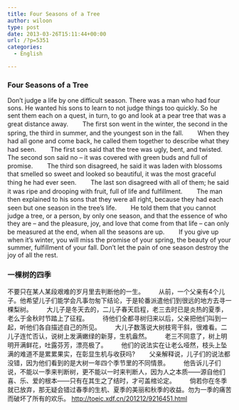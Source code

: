 ```yaml
---
title: Four Seasons of a Tree
author: wiloon
type: post
date: 2013-03-26T15:11:44+00:00
url: /?p=5351
categories:
  - English

---
```

### Four Seasons of a Tree

Don&#8217;t judge a life by one difficult season. There was a man who had four sons. He wanted his sons to learn to not judge things too quickly. So he sent them each on a quest, in turn, to go and look at a pear tree that was a great distance away. 　　The first son went in the winter, the second in the spring, the third in summer, and the youngest son in the fall. 　　When they had all gone and come back, he called them together to describe what they had seen. 　　The first son said that the tree was ugly, bent, and twisted. The second son said no &#8211; it was covered with green buds and full of promise. 　　The third son disagreed, he said it was laden with blossoms that smelled so sweet and looked so beautiful, it was the most graceful thing he had ever seen. 　　The last son disagreed with all of them; he said it was ripe and drooping with fruit, full of life and fulfillment. 　　The man then explained to his sons that they were all right, because they had each seen but one season in the tree&#8217;s life. 　　He told them that you cannot judge a tree, or a person, by only one season, and that the essence of who they are &#8211; and the pleasure, joy, and love that come from that life &#8211; can only be measured at the end, when all the seasons are up. 　　If you give up when it&#8217;s winter, you will miss the promise of your spring, the beauty of your summer, fulfillment of your fall. Don&#8217;t let the pain of one season destroy the joy of all the rest.

### 一棵树的四季 　　

不要只在某人某段艰难的岁月里去判断他的一生。 　　从前，一个父亲有4个儿子。他希望儿子们能学会凡事勿匆下结论，于是轮番派遣他们到很远的地方去寻一棵梨树。 　　大儿子是冬天去的，二儿子春天启程，老三去时已是炎热的夏季，老么于金秋时节踏上了征程。 　　待他们全都寻树归来以后，父亲把他们叫到一起，听他们各自描述自己的所见。 　　大儿子数落说大树枝弯干斜，很难看。二儿子连忙否认，说树上发满嫩绿的新芽，生机盎然。 　　老三不同意了，树上明明开满鲜花，吐露芬芳，漂亮极了。 　　他们的说法实在让老么哑然，枝头上坠满的难道不是累累果实，在彰显生机与收获吗? 　　父亲解释说，儿子们的说法都没错，因为他们看到的是大树一年四个季节里的不同情景。 　　他告诉儿子们说，不能以一季来判断树，更不能以一时来判断人，因为人之本质——源自他们喜、乐、爱的根本——只有在其生之了结时，才可盖棺论定。 　　倘若你在冬季就已放弃，那无疑会错过春季的生机、夏季的美丽和秋季的收益。勿为一季的痛苦而破坏了所有的欢乐。 http://toeic.xdf.cn/201212/9216451.html